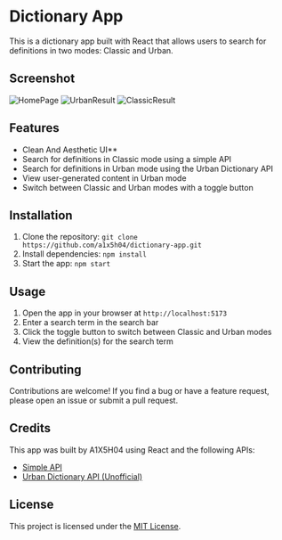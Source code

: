 # Dictionary App

This is a dictionary app built with React that allows users to search for definitions in two modes: Classic and Urban.

## Screenshot 

![HomePage](https://cdn.discordapp.com/attachments/919153471691849769/1131184138372788244/image.png)
![UrbanResult](https://cdn.discordapp.com/attachments/919153471691849769/1131184138691563570/image.png)
![ClassicResult](https://cdn.discordapp.com/attachments/919153471691849769/1131184139178082405/image.png)

## Features

- Clean And Aesthetic UI**
- Search for definitions in Classic mode using a simple API
- Search for definitions in Urban mode using the Urban Dictionary API
- View user-generated content in Urban mode
- Switch between Classic and Urban modes with a toggle button

## Installation

1. Clone the repository: `git clone https://github.com/a1x5h04/dictionary-app.git`
2. Install dependencies: `npm install`
3. Start the app: `npm start`

## Usage

1. Open the app in your browser at `http://localhost:5173`
2. Enter a search term in the search bar
3. Click the toggle button to switch between Classic and Urban modes
4. View the definition(s) for the search term

## Contributing

Contributions are welcome! If you find a bug or have a feature request, please open an issue or submit a pull request.

## Credits

This app was built by A1X5H04 using React and the following APIs:

- [Simple API](https://dictionaryapi.dev/)
- [Urban Dictionary API (Unofficial)](https://rapidapi.com/community/api/urban-dictionary)

## License

This project is licensed under the [MIT License](https://opensource.org/licenses/MIT).

